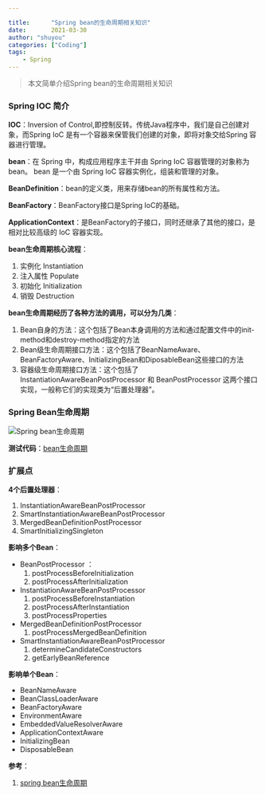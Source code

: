 ```yaml
---

title:      "Spring bean的生命周期相关知识"
date:       2021-03-30
author: "shuyou"
categories: ["Coding"]
tags:
    - Spring
---
```


>本文简单介绍Spring bean的生命周期相关知识

### Spring IOC 简介
**IOC**：Inversion of Control,即控制反转。传统Java程序中，我们是自己创建对象，而Spring IoC 是有一个容器来保管我们创建的对象，即将对象交给Spring 容器进行管理。

**bean**：在 Spring 中，构成应用程序主干并由 Spring IoC 容器管理的对象称为 bean。 bean 是一个由 Spring IoC 容器实例化，组装和管理的对象。

**BeanDefinition**：bean的定义类，用来存储bean的所有属性和方法。

**BeanFactory**：BeanFactory接口是Spring IoC的基础。

**ApplicationContext**：是BeanFactory的子接口，同时还继承了其他的接口，是相对比较高级的 IoC 容器实现。

**bean生命周期核心流程**：

 1. 实例化	Instantiation
 2. 注入属性		Populate
 3. 初始化	Initialization
 4. 销毁	Destruction

**bean生命周期经历了各种方法的调用，可以分为几类**：

 1. Bean自身的方法：这个包括了Bean本身调用的方法和通过配置文件中<bean>的init-method和destroy-method指定的方法
 2. Bean级生命周期接口方法：这个包括了BeanNameAware、BeanFactoryAware、InitializingBean和DiposableBean这些接口的方法
 3. 容器级生命周期接口方法：这个包括了InstantiationAwareBeanPostProcessor 和 BeanPostProcessor 这两个接口实现，一般称它们的实现类为“后置处理器”。


### Spring Bean生命周期
![Spring bean生命周期](https://img-blog.csdnimg.cn/20210330191031791.png?x-oss-process=image/watermark,type_ZmFuZ3poZW5naGVpdGk,shadow_10,text_aHR0cHM6Ly9ibG9nLmNzZG4ubmV0L0NhcnJvdFpzeQ==,size_16,color_FFFFFF,t_70#pic_center)

**测试代码**：[bean生命周期](https://github.com/ZouShuYou/sping-boot-demos/tree/master/spring-bean-lifecycle)


### 扩展点
**4个后置处理器**：

 1. InstantiationAwareBeanPostProcessor
 2. SmartInstantiationAwareBeanPostProcessor
 3. MergedBeanDefinitionPostProcessor
 4. SmartInitializingSingleton

**影响多个Bean**：

- BeanPostProcessor ：
	1. postProcessBeforeInitialization
	2. postProcessAfterInitialization
- InstantiationAwareBeanPostProcessor
	1. postProcessBeforeInstantiation
	2. postProcessAfterInstantiation
	3. postProcessProperties
- MergedBeanDefinitionPostProcessor
	1. postProcessMergedBeanDefinition
- SmartInstantiationAwareBeanPostProcessor
	1. determineCandidateConstructors
	2. getEarlyBeanReference

**影响单个Bean**：

 - BeanNameAware
 - BeanClassLoaderAware
 - BeanFactoryAware
 - EnvironmentAware
 - EmbeddedValueResolverAware
 - ApplicationContextAware
 - InitializingBean
 - DisposableBean

	
**参考**：

 1. [spring bean生命周期](https://blog.csdn.net/qq_23473123/article/details/76610052?utm_medium=distribute.pc_relevant_t0.none-task-blog-BlogCommendFromMachineLearnPai2-1.baidujs&dist_request_id=1328740.50450.16170841210074475&depth_1-utm_source=distribute.pc_relevant_t0.none-task-blog-BlogCommendFromMachineLearnPai2-1.baidujs)
